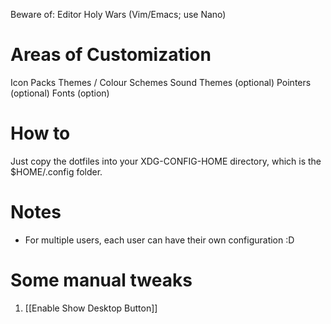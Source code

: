 Beware of: Editor Holy Wars (Vim/Emacs; use Nano)

# Areas of Customization
Icon Packs
Themes / Colour Schemes
Sound Themes (optional)
Pointers (optional)
Fonts (option)
# How to
Just copy the dotfiles into your XDG-CONFIG-HOME directory, which is the $HOME/.config folder.

# Notes
- For multiple users, each user can have their own configuration :D

# Some manual tweaks
1. [[Enable Show Desktop Button]]